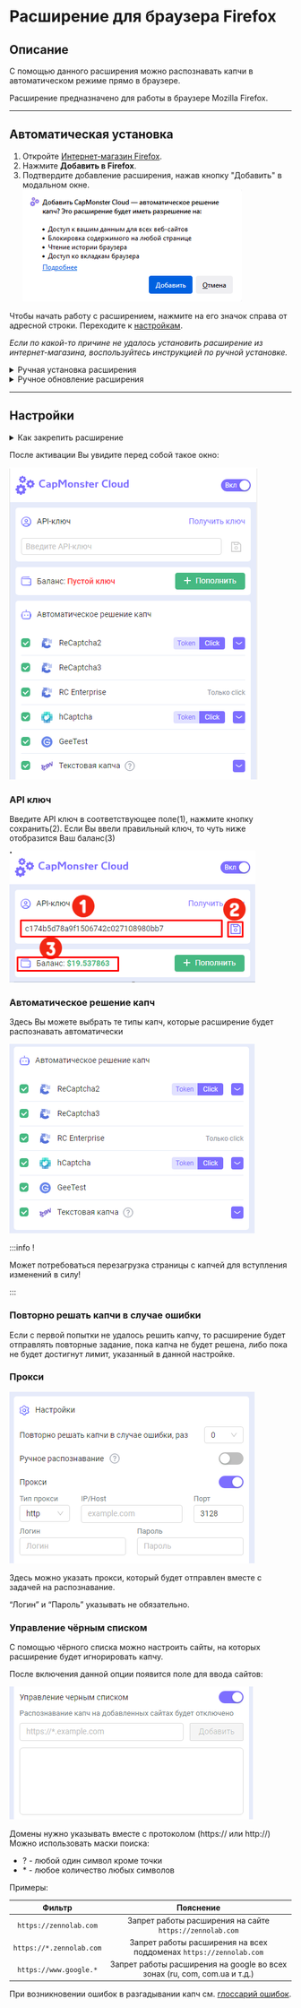 ﻿---
sidebar_position: 1
sidebar_label: Расширение для браузера Firefox
---

# Расширение для браузера Firefox

## **Описание**
С помощью данного расширения можно распознавать капчи в автоматическом режиме прямо в браузере.

Расширение предназначено для работы в браузере Mozilla Firefox.

-----
## **Автоматическая установка**
1. Откройте [Интернет-магазин Firefox](https://addons.mozilla.org/ru/firefox/addon/capmonster-cloud/).
2. Нажмите **Добавить в Firefox**.
3. Подтвердите добавление расширения, нажав кнопку "Добавить" в модальном окне.
   ![](modal.png)

Чтобы начать работу с расширением, нажмите на его значок справа от адресной строки. Переходите к [настройкам](#настройки).

*Если по какой-то причине не удалось установить расширение из интернет-магазина, воспользуйтесь инструкцией по ручной установке.*

<details>
    <summary>Ручная установка расширения</summary>

1. Скачайте [архив с расширением](https://drive.google.com/file/d/1BYBxZbn0ToGcb62j_1GKQBZlQjYPnTz0/view?usp=drive_link).

1. Откройте браузер Firefox и перейдите к работе с расширениями:
   ![](extension-menu.png)
   
1. Нажмите кнопку шестеренки, в открывшемся выпадающем списке выберите пункт "Установить дополнение из файла…"
   ![](extension-installation.png)
   
1. Выберите скачанный архив с расширением.

1. После загрузки расширения перейдите в "Управление расширениями" и нажмите на установленное расширение. 
   ![](extension1.png)
   
1. Перейдите во вкладку "Разрешения" и убедитесь, что все разрешения выданы.
   ![](extension2.png)
</details>

<details>
    <summary>Ручное обновление расширения</summary>

Если вы устанавливаете расширение поверх предыдущей версии, то при обновлении исходных файлов расширения Вам так же нужно нажать кнопку “Обновить” на странице “Управление расширениями” (как открыть эту страницу описано, выше в секции “Ручная установка”)
</details>

-----
## **Настройки**
<details>
    <summary>Как закрепить расширение</summary>

По умолчанию вновь установленное расширение автоматически закрепляется на панели браузера. 
   ![](extension-panel.png)
</details>

После активации Вы увидите перед собой такое окно:

![](ext.screen.ruf.png) 
### <a name="id-расширениедлябраузера-apiключ"></a>**API ключ**
Введите API ключ в соответствующее поле(1), нажмите кнопку сохранить(2). Если Вы ввели правильный ключ, то чуть ниже отобразится Ваш баланс(3)

![](Aspose.Words.d14847ca-5ce8-4c9f-8081-1ec99b44a6b3.011.png) 
### <a name="id-расширениедлябраузера-автоматическоерешениекапч"></a>**Автоматическое решение капч**
Здесь Вы можете выбрать те типы капч, которые расширение будет распознавать автоматически

![](extension.examplef.png) 

:::info !

Может потребоваться перезагрузка страницы с капчей для вступления изменений в силу!

:::
### <a name="id-расширениедлябраузера-повторнорешатькапчивслучаеошибки"></a>**Повторно решать капчи в случае ошибки**
Если с первой попытки не удалось решить капчу, то расширение будет отправлять повторные задание, пока капча не будет решена, либо пока не будет достигнут лимит, указанный в данной настройке.
### <a name="id-расширениедлябраузера-прокси"></a>**Прокси**
![](Aspose.Words.d14847ca-5ce8-4c9f-8081-1ec99b44a6b3.013.png) 

Здесь можно указать прокси, который будет отправлен вместе с задачей на распознавание.

“Логин” и “Пароль” указывать не обязательно.
### <a name="id-расширениедлябраузера-управлениечёрнымсписком"></a>**Управление чёрным списком**
С помощью чёрного списка можно настроить сайты, на которых расширение будет игнорировать капчу.

После включения данной опции появится поле для ввода сайтов:

![](Aspose.Words.d14847ca-5ce8-4c9f-8081-1ec99b44a6b3.014.png) 

Домены нужно указывать вместе с протоколом (https:// или http://)
Можно использовать маски поиска:

- ? - любой один символ кроме точки
- \* - любое количество любых символов

Примеры:

|**Фильтр**|**Пояснение**|
| :-: | :-: |
|`https://zennolab.com`|Запрет работы расширения на сайте `https://zennolab.com`|
|`https://*.zennolab.com`|Запрет работы расширения на всех поддоменах `https://zennolab.com`|
|`https://www.google.*`|Запрет работы расширения на google во всех зонах (ru, com, com.ua и т.д.)|

При возникновении ошибок в разгадывании капч см. [глоссарий ошибок](/api/api-errors.md).